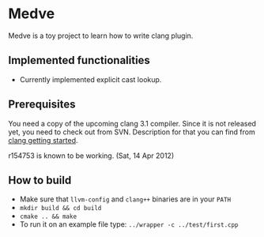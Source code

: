 Medve
=====

Medve is a toy project to learn how to write clang plugin.

Implemented functionalities
---------------------------

* Currently implemented explicit cast lookup.

Prerequisites
-------------

You need a copy of the upcoming clang 3.1 compiler. Since it is not released
yet, you need to check out from SVN. Description for that you can find from
[clang getting started][1].

r154753 is known to be working. (Sat, 14 Apr 2012)

How to build
------------

* Make sure that `llvm-config` and `clang++` binaries are in your `PATH`
* `mkdir build && cd build`
* `cmake .. && make`
* To run it on an example file type: `../wrapper -c ../test/first.cpp`

[1]: http://clang.llvm.org/get_started.html     "clang getting started"

